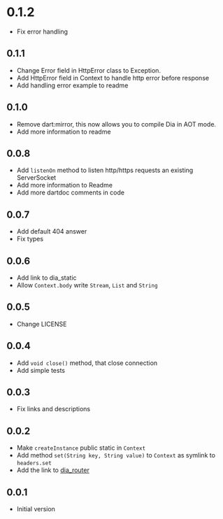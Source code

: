# 0.1.2

- Fix error handling

## 0.1.1

- Change Error field in HttpError class to Exception.
- Add HttpError field in Context to handle http error before response
- Add handling error example to readme

## 0.1.0

- Remove dart:mirror, this now allows you to compile Dia in AOT mode.
- Add more information to readme

## 0.0.8

- Add `listenOn` method to listen http/https requests an existing ServerSocket
- Add more information to Readme
- Add more dartdoc comments in code

## 0.0.7

- Add default 404 answer
- Fix types

## 0.0.6

- Add link to dia_static
- Allow `Context.body` write `Stream`, `List` and `String`

## 0.0.5

- Change LICENSE

## 0.0.4

- Add `void close()` method, that close connection
- Add simple tests

## 0.0.3

- Fix links and descriptions

## 0.0.2

- Make `createInstance` public static in `Context`
- Add method `set(String key, String value)` to `Context` as symlink to `headers.set`
- Add the link to [dia_router](https://github.com/unger1984/dia_router)

## 0.0.1

- Initial version
